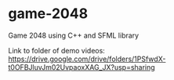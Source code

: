 # game-2048
Game 2048 using C++ and SFML library

Link to folder of demo videos:
https://drive.google.com/drive/folders/1PSfwdX-t0OFBJluvJm02UvpaoxXAG_JX?usp=sharing
